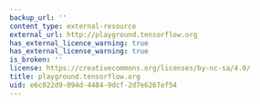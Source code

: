 ```yaml
---
backup_url: ''
content_type: external-resource
external_url: http://playground.tensorflow.org
has_external_licence_warning: true
has_external_license_warning: true
is_broken: ''
license: https://creativecommons.org/licenses/by-nc-sa/4.0/
title: playground.tensorflow.org
uid: e6c022d9-094d-4484-9dcf-2d7e6267ef54
---
```

